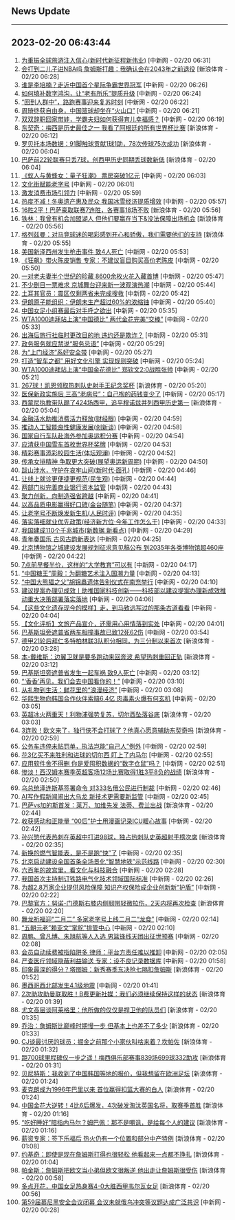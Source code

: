 ## News Update
---
2023-02-20 06:43:44
---
1. <a target="_blank" href="http://www.chinanews.com//gn/2023/02-20/9956649.shtml">为重振全球旅游注入信心(新时代新征程新伟业)</a> [中新网 - 02/20 06:31]
2. <a target="_blank" href="https://k.sina.cn/article_2018499075_784fda0302001lpsx.html?from=sports&subch=osport">会打到二儿子进NBA吗 詹姆斯打趣：我确认会在2043年之前退役</a> [新浪体育 - 02/20 06:28]
3. <a target="_blank" href="http://www.chinanews.com//ty/2023/02-20/9956648.shtml">谁是李培楠？走近中国首个星际争霸世界冠军</a> [中新网 - 02/20 06:26]
4. <a target="_blank" href="http://www.chinanews.com//sh/2023/02-20/9956647.shtml">如何填补数字鸿沟，让“老有所乐”提质升级</a> [中新网 - 02/20 06:24]
5. <a target="_blank" href="http://www.chinanews.com//ty/2023/02-20/9956646.shtml">“回到人群中”，路跑赛事迎来复苏时刻</a> [中新网 - 02/20 06:22]
6. <a target="_blank" href="http://www.chinanews.com//ty/2023/02-20/9956645.shtml">周琦终获自由身，中国篮球却坐在“火山口”</a> [中新网 - 02/20 06:21]
7. <a target="_blank" href="http://www.chinanews.com//sh/2023/02-20/9956644.shtml">双双辞职回家带娃，学霸夫妇如何获得育儿幸福感？</a> [中新网 - 02/20 06:19]
8. <a target="_blank" href="https://k.sina.cn/article_2018499075_784fda0302001lpsn.html?from=sports&subch=osport">东契奇：梅西是历史最佳之一 我看了阿根廷的所有世界杯比赛</a> [新浪体育 - 02/20 06:12]
9. <a target="_blank" href="https://k.sina.cn/article_2018499075_784fda0302001lpsk.html?from=sports&subch=osport">罗贝托本场数据：91脚触球贡献1球1助，78次传球75次成功</a> [新浪体育 - 02/20 06:04]
10. <a target="_blank" href="https://k.sina.cn/article_2018499075_784fda0302001lpsj.html?from=sports&subch=osport">巴萨前22轮联赛只丢7球，创西甲历史同期丢球数新低</a> [新浪体育 - 02/20 06:04]
11. <a target="_blank" href="http://www.chinanews.com//cul/2023/02-20/9956643.shtml">《蚁人与黄蜂女：量子狂潮》 票房突破1亿元</a> [中新网 - 02/20 06:03]
12. <a target="_blank" href="http://www.chinanews.com//cj/2023/02-20/9956642.shtml">文化街赋能老字号</a> [中新网 - 02/20 06:01]
13. <a target="_blank" href="http://www.chinanews.com//cj/2023/02-20/9956641.shtml">激发消费市场引领力</a> [中新网 - 02/20 05:59]
14. <a target="_blank" href="http://www.chinanews.com//cj/2023/02-20/9956640.shtml">热度不减！冬奥遗产惠及民众 我国冰雪经济提质增效</a> [中新网 - 02/20 05:57]
15. <a target="_blank" href="https://k.sina.cn/article_2018499075_784fda0302001lpsc.html?from=sports&subch=osport">16胜2平！巴萨豪取联赛7连胜，各赛事18场不败</a> [新浪体育 - 02/20 05:56]
16. <a target="_blank" href="https://k.sina.cn/article_2018499075_784fda0302001lpsa.html?from=sports&subch=osport">铁林：我曾有机会加盟湖人 但他们要赢在当下&没法保障出场机会</a> [新浪体育 - 02/20 05:56]
17. <a target="_blank" href="https://k.sina.cn/article_2018499075_784fda0302001lpsf.html?from=sports&subch=osport">格列兹曼：对马竞球迷的喝彩感到开心和骄傲，我们需要他们的支持</a> [新浪体育 - 02/20 05:55]
18. <a target="_blank" href="http://www.chinanews.com//gj/2023/02-20/9956639.shtml">美国新泽西州发生枪击事件 致4人死亡</a> [中新网 - 02/20 05:53]
19. <a target="_blank" href="http://www.chinanews.com//sh/2023/02-20/9956638.shtml">《狂飙》带火陈皮销售 专家：不建议盲目购买高价老陈皮</a> [中新网 - 02/20 05:50]
20. <a target="_blank" href="http://www.chinanews.com//cul/2023/02-20/9956637.shtml">一对老夫妻半个世纪的珍藏 8600余枚火花入藏首博</a> [中新网 - 02/20 05:47]
21. <a target="_blank" href="http://www.chinanews.com//cul/2023/02-20/9956636.shtml">不少剧目一票难求 京城舞台迎来新一波观演热潮</a> [中新网 - 02/20 05:44]
22. <a target="_blank" href="http://www.chinanews.com//gj/2023/02-20/9956635.shtml">土耳其官员：震区仅剩两省未完成搜救</a> [中新网 - 02/20 05:42]
23. <a target="_blank" href="http://www.chinanews.com//gj/2023/02-20/9956634.shtml">伊朗原子能组织：伊朗未生产超过60%的浓缩铀</a> [中新网 - 02/20 05:40]
24. <a target="_blank" href="http://www.chinanews.com//ty/2023/02-20/9956633.shtml">中国女足小组赛最后对手呼之欲出</a> [中新网 - 02/20 05:35]
25. <a target="_blank" href="http://www.chinanews.com//ty/2023/02-20/9956632.shtml">WTA1000迪拜站上演“中国德比” 两代金花完美“交棒”</a> [中新网 - 02/20 05:33]
26. <a target="_blank" href="http://www.chinanews.com//sh/2023/02-20/9956631.shtml">出海后旅行社临时更改目的地 违约还是欺诈？</a> [中新网 - 02/20 05:31]
27. <a target="_blank" href="http://www.chinanews.com//sh/2023/02-20/9956630.shtml">政务服务就应禁说“服务忌语”</a> [中新网 - 02/20 05:29]
28. <a target="_blank" href="http://www.chinanews.com//cj/2023/02-20/9956629.shtml">为“上门经济”系好安全带</a> [中新网 - 02/20 05:27]
29. <a target="_blank" href="http://www.chinanews.com//cj/2023/02-20/9956628.shtml">打造“智车之都” 用好文化引擎 实现规则突破</a> [中新网 - 02/20 05:24]
30. <a target="_blank" href="http://www.chinanews.com//ty/2023/02-20/9956627.shtml">WTA1000迪拜站上演“中国金花德比” 郑钦文2:0战胜张帅</a> [中新网 - 02/20 05:21]
31. <a target="_blank" href="https://k.sina.cn/article_2018499075_784fda0302001lprw.html?from=sports&subch=osport">267球！凯恩领取热刺队史射手王纪念奖杯</a> [新浪体育 - 02/20 05:20]
32. <a target="_blank" href="http://www.chinanews.com//sh/2023/02-20/9956626.shtml">医保新政实施后 三高“老病号”：自己掏的药钱变少了</a> [中新网 - 02/20 05:17]
33. <a target="_blank" href="https://k.sina.cn/article_2018499075_784fda0302001lprs.html?from=sports&subch=osport">西蒙尼执教带队踢了424场西甲，追平穆诺兹并列西甲历史第一</a> [新浪体育 - 02/20 05:04]
34. <a target="_blank" href="http://www.chinanews.com//cj/2023/02-20/9956624.shtml">金融活水助推消费活力释放(财经眼)</a> [中新网 - 02/20 04:59]
35. <a target="_blank" href="http://www.chinanews.com//sh/2023/02-20/9956623.shtml">推动人工智能良性健康发展(创新谈)</a> [中新网 - 02/20 04:58]
36. <a target="_blank" href="http://www.chinanews.com//ty/2023/02-20/9956622.shtml">国家自行车队赴海外参加奥运积分赛</a> [中新网 - 02/20 04:54]
37. <a target="_blank" href="http://www.chinanews.com//ty/2023/02-20/9956621.shtml">应清获中国雪车首枚世界杯奖牌</a> [中新网 - 02/20 04:53]
38. <a target="_blank" href="http://www.chinanews.com//ty/2023/02-20/9956620.shtml">精彩赛事添彩校园生活(体坛观澜)</a> [中新网 - 02/20 04:52]
39. <a target="_blank" href="http://www.chinanews.com//ty/2023/02-20/9956619.shtml">传承女排精神 争取更大突破(展望奥运新周期)</a> [中新网 - 02/20 04:50]
40. <a target="_blank" href="http://www.chinanews.com//gn/2023/02-20/9956618.shtml">跋山涉水，守护在哀牢山间(新时代·面孔)</a> [中新网 - 02/20 04:46]
41. <a target="_blank" href="http://www.chinanews.com//gn/2023/02-20/9956617.shtml">让线上就诊更便捷更规范(民生观)</a> [中新网 - 02/20 04:44]
42. <a target="_blank" href="http://www.chinanews.com//cj/2023/02-20/9956616.shtml">两部门拟完善商业银行资本监管</a> [中新网 - 02/20 04:43]
43. <a target="_blank" href="http://www.chinanews.com//cj/2023/02-20/9956615.shtml">聚力创新，向制造强省跨越</a> [中新网 - 02/20 04:41]
44. <a target="_blank" href="http://www.chinanews.com//cul/2023/02-20/9956614.shtml">以高品质电影赢得好口碑(金台随笔)</a> [中新网 - 02/20 04:37]
45. <a target="_blank" href="http://www.chinanews.com//gn/2023/02-20/9956613.shtml">让老字号不断焕发新生机(人民时评)</a> [中新网 - 02/20 04:35]
46. <a target="_blank" href="http://www.chinanews.com//gn/2023/02-20/9956612.shtml">落实落细就业优先政策(经济新方位·今年工作怎么干)</a> [中新网 - 02/20 04:33]
47. <a target="_blank" href="http://www.chinanews.com//gn/2023/02-20/9956610.shtml">我国建成110个千兆城市(新数据 新看点)</a> [中新网 - 02/20 04:29]
48. <a target="_blank" href="http://www.chinanews.com//cul/2023/02-20/9956609.shtml">青年奏国乐 古风古韵新表达</a> [中新网 - 02/20 04:25]
49. <a target="_blank" href="http://www.chinanews.com//cul/2023/02-20/9956608.shtml">北京博物馆之城建设发展规划征求意见稿公布 到2035年各类博物馆超460座</a> [中新网 - 02/20 04:22]
50. <a target="_blank" href="http://www.chinanews.com//sh/2023/02-20/9956607.shtml">7点前早餐半价，这样的“大学教育”可以有</a> [中新网 - 02/20 04:17]
51. <a target="_blank" href="http://www.chinanews.com//cul/2023/02-20/9956606.shtml">“中国糖王”周毅：为翻糖艺术注入国潮力量</a> [中新网 - 02/20 04:13]
52. <a target="_blank" href="http://www.chinanews.com//sh/2023/02-20/9956605.shtml">“中国大熊猫之父”胡锦矗遗体告别仪式在南充举行</a> [中新网 - 02/20 04:10]
53. <a target="_blank" href="http://www.chinanews.com//gn/2023/02-20/9956604.shtml">建议提案办理见成效丨助推国家科技创新——科技部以建议提案办理新成效推动重大决策部署落实落地</a> [中新网 - 02/20 04:06]
54. <a target="_blank" href="http://www.chinanews.com//cul/2023/02-20/9956603.shtml">【这些文化遗存现今的模样】走，到马致远写过的那条古道看看</a> [中新网 - 02/20 04:04]
55. <a target="_blank" href="http://www.chinanews.com//cul/2023/02-20/9956602.shtml">【文化评析】文旅产品宣介，还需用心用情落到实处</a> [中新网 - 02/20 04:01]
56. <a target="_blank" href="http://www.chinanews.com//gj/2023/02-20/9956601.shtml">巴基斯坦旁遮普省两车相撞事故已致12死62伤</a> [中新网 - 02/20 03:54]
57. <a target="_blank" href="https://k.sina.cn/article_2018499075_784fda0302001lpr5.html?from=sports&subch=osport">德甲21轮后拜仁多特柏林联3队积分相同，为三分制以来首次</a> [新浪体育 - 02/20 03:28]
58. <a target="_blank" href="https://k.sina.cn/article_2018499075_784fda0302001lpr1.html?from=sports&subch=osport">本-戴维斯：边翼卫就是要多跑动来回奔波 希望热刺重回正轨</a> [新浪体育 - 02/20 03:12]
59. <a target="_blank" href="http://www.chinanews.com//gj/2023/02-20/9956600.shtml">巴基斯坦旁遮普省发生一起车祸 致9人死亡</a> [中新网 - 02/20 03:12]
60. <a target="_blank" href="http://www.chinanews.com//gn/2023/02-20/9956599.shtml">“‘香香’再见，我们会去中国看你的！”</a> [中新网 - 02/20 03:10]
61. <a target="_blank" href="http://www.chinanews.com//cj/2023/02-20/9956598.shtml">从礼物到生活：鲜花里的“浪漫经济”</a> [中新网 - 02/20 03:08]
62. <a target="_blank" href="http://www.chinanews.com//cj/2023/02-20/9956597.shtml">华熙生物向韩国合作伙伴索赔6.4亿 肉毒素火爆有何玄机</a> [中新网 - 02/20 03:05]
63. <a target="_blank" href="https://k.sina.cn/article_3181157500_bd9c9c7c00101mn60.html?from=sports&subch=global">英超冰火两重天！利物浦强势复苏，切尔西坠落谷底</a> [新浪体育 - 02/20 03:03]
64. <a target="_blank" href="https://k.sina.cn/article_3181157500_bd9c9c7c00101mn5y.html?from=sports&subch=nba">3连败！欧文来了，独行侠不会打球了？他真心愿意辅助东契奇吗</a> [新浪体育 - 02/20 02:59]
65. <a target="_blank" href="http://www.chinanews.com//sh/2023/02-20/9956596.shtml">公务车违停未贴罚单，执法岂能“自己人”例外</a> [中新网 - 02/20 02:59]
66. <a target="_blank" href="http://www.chinanews.com//ty/2023/02-20/9956595.shtml">花3亿买不来胜利和进球的切尔西 盯上了内马尔</a> [中新网 - 02/20 02:55]
67. <a target="_blank" href="http://www.chinanews.com//cj/2023/02-20/9956594.shtml">应用软件舍不得删 你是爱囤积数据的“数字仓鼠”吗？</a> [中新网 - 02/20 02:51]
68. <a target="_blank" href="https://k.sina.cn/article_2018499075_784fda0302001lpqu.html?from=sports&subch=osport">惨淡！西汉姆本赛季英超客场12场比赛取得1胜3平8负的战绩</a> [新浪体育 - 02/20 02:50]
69. <a target="_blank" href="http://www.chinanews.com//gj/2023/02-20/9956593.shtml">乌总统泽连斯基签署命令 对333名俄公民进行制裁</a> [中新网 - 02/20 02:46]
70. <a target="_blank" href="http://www.chinanews.com//sh/2023/02-20/9956592.shtml">AI写作假新闻闹出大乌龙 新技术更需要新监管</a> [中新网 - 02/20 02:45]
71. <a target="_blank" href="https://k.sina.cn/article_2018499075_784fda0302001lpqs.html?from=sports&subch=osport">巴萨vs加的斯首发：莱万、加维先发 法蒂、费兰出战</a> [新浪体育 - 02/20 02:44]
72. <a target="_blank" href="http://www.chinanews.com//sh/2023/02-20/9956591.shtml">收获感动和正能量 “00后”护士用漫画记录ICU暖心故事</a> [中新网 - 02/20 02:42]
73. <a target="_blank" href="https://k.sina.cn/article_2018499075_784fda0302001lpqq.html?from=sports&subch=osport">孙兴慜代表热刺在英超中打进98球，独占热刺队史英超射手榜次席</a> [新浪体育 - 02/20 02:35]
74. <a target="_blank" href="http://www.chinanews.com//sh/2023/02-20/9956590.shtml">新换的燃气智能表，是不是跑“快”了</a> [中新网 - 02/20 02:35]
75. <a target="_blank" href="http://www.chinanews.com//sh/2023/02-20/9956589.shtml">北京启动建设全国首条全场景化“智慧地铁”示范线路</a> [中新网 - 02/20 02:30]
76. <a target="_blank" href="http://www.chinanews.com//cul/2023/02-20/9956588.shtml">六百年的故宫里，看文化与科技融合</a> [中新网 - 02/20 02:28]
77. <a target="_blank" href="http://www.chinanews.com//gn/2023/02-20/9956587.shtml">我国首次主持制订铁路电气化技术领域国际标准</a> [中新网 - 02/20 02:26]
78. <a target="_blank" href="http://www.chinanews.com//cj/2023/02-20/9956586.shtml">为超2.8万家企业提供风险保障 知识产权保险成企业创新新“护盾”</a> [中新网 - 02/20 02:22]
79. <a target="_blank" href="https://k.sina.cn/article_2018499075_784fda0302001lpqg.html?from=sports&subch=osport">巴黎官方：努诺-门德斯右膝内侧韧带轻微拉伤，2天内将再次检查</a> [新浪体育 - 02/20 02:20]
80. <a target="_blank" href="http://www.chinanews.com//sh/2023/02-20/9956585.shtml">舞龙祈福迎“二月二” 多家老字号上线二月二“龙食”</a> [中新网 - 02/20 02:14]
81. <a target="_blank" href="http://www.chinanews.com//ty/2023/02-20/9956584.shtml">“五朝元老”赖亚文“掌舵”排管中心</a> [中新网 - 02/20 02:10]
82. <a target="_blank" href="http://www.chinanews.com//ty/2023/02-20/9956583.shtml">周鹏、曾凡博、朱旭航等人入选 男篮锋线天团出征世预赛</a> [中新网 - 02/20 02:08]
83. <a target="_blank" href="http://www.chinanews.com//cj/2023/02-20/9956582.shtml">会员自动续费被指陷阱多 律师：平台方责任难以推卸</a> [中新网 - 02/20 02:05]
84. <a target="_blank" href="http://www.chinanews.com//sh/2023/02-20/9956581.shtml">严查医疗领域隐蔽利益输送 专家：设不良记录数据库</a> [中新网 - 02/20 01:58]
85. <a target="_blank" href="https://k.sina.cn/article_2018499075_784fda0302001lpqb.html?from=sports&subch=osport">印象最深的得分？塔图姆：新秀赛季东决抢七隔扣詹姆斯</a> [新浪体育 - 02/20 01:52]
86. <a target="_blank" href="http://www.chinanews.com//gj/2023/02-20/9956580.shtml">墨西哥西北部发生4.1级地震</a> [中新网 - 02/20 01:41]
87. <a target="_blank" href="https://k.sina.cn/article_2018499075_784fda0302001lpq3.html?from=sports&subch=osport">2次助攻助曼联取胜！B费更新社媒：我们必须继续保持这样的状态</a> [新浪体育 - 02/20 01:39]
88. <a target="_blank" href="https://k.sina.cn/article_2018499075_784fda0302001lppz.html?from=sports&subch=osport">尤文高层谈阿莱格里：他所做的仅仅是捍卫他的队员们</a> [新浪体育 - 02/20 01:35]
89. <a target="_blank" href="https://k.sina.cn/article_2018499075_784fda0302001lppy.html?from=sports&subch=osport">乔治：詹姆斯比巅峰时期慢一步 但基本上也差不了多少</a> [新浪体育 - 02/20 01:33]
90. <a target="_blank" href="https://k.sina.cn/article_2018499075_784fda0302001lppx.html?from=sports&subch=osport">CJ谈最讨厌的球员：掘金之前那个小家伙叫啥来着？坎帕佐</a> [新浪体育 - 02/20 01:32]
91. <a target="_blank" href="https://k.sina.cn/article_2018499075_784fda0302001lpq2.html?from=sports&subch=osport">距700球里程碑仅一步之遥！梅西俱乐部赛事839场699球332助攻</a> [新浪体育 - 02/20 01:31]
92. <a target="_blank" href="https://k.sina.cn/article_2018499075_784fda0302001lppw.html?from=sports&subch=osport">贝尼特斯：我收到了中国韩国等地的报价，但我想留在欧洲足坛</a> [新浪体育 - 02/20 01:24]
93. <a target="_blank" href="https://k.sina.cn/article_2018499075_784fda0302001lppu.html?from=sports&subch=osport">麦克朗成为1996年巴里以来 首位赢得扣篮大赛的白人</a> [新浪体育 - 02/20 01:24]
94. <a target="_blank" href="https://k.sina.cn/article_1718785715_667296b3001012js8.html?from=sports&subch=tennis">中国金花大逆转！4比6后爆发，4次破发淘汰英国名将，取赛季首胜</a> [新浪体育 - 02/20 01:16]
95. <a target="_blank" href="https://k.sina.cn/article_2018499075_784fda0302001lppr.html?from=sports&subch=osport">“吃好睡好”暗指内马尔？姆巴佩：那不是嘲讽，是给每个人的建议</a> [新浪体育 - 02/20 01:16]
96. <a target="_blank" href="https://k.sina.cn/article_2018499075_784fda0302001lppo.html?from=sports&subch=osport">薪资专家：签下乐福后 热火仍有一个位置和部分中产特例</a> [新浪体育 - 02/20 01:08]
97. <a target="_blank" href="https://k.sina.cn/article_2018499075_784fda0302001lppj.html?from=sports&subch=osport">约基奇：即使是现在詹姆斯打得也很轻松 他看起来一点都不挣扎</a> [新浪体育 - 02/20 01:04]
98. <a target="_blank" href="https://k.sina.cn/article_2018499075_784fda0302001lpph.html?from=sports&subch=osport">帕金斯：詹姆斯把欧文当小弟但欧文很叛逆 他出走让詹姆斯很受伤</a> [新浪体育 - 02/20 00:58]
99. <a target="_blank" href="https://k.sina.cn/article_2018499075_784fda0302001lppg.html?from=sports&subch=osport">多点开花，中国女足热身赛4-0大胜西甲韦尔瓦女足</a> [新浪体育 - 02/20 00:56]
100. <a target="_blank" href="http://www.chinanews.com//gj/2023/02-20/9956579.shtml">第59届慕尼黑安全会议闭幕 会议未就俄乌冲突等议题达成广泛共识</a> [中新网 - 02/20 00:28]
